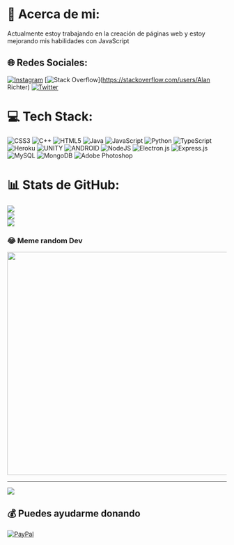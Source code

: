 # 💫 Acerca de mi:
Actualmente estoy trabajando en la creación de páginas web y estoy mejorando mis habilidades con JavaScript


## 🌐 Redes Sociales:
[![Instagram](https://img.shields.io/badge/Instagram-%23E4405F.svg?logo=Instagram&logoColor=white)](https://instagram.com/@_.alanrichter) [![Stack Overflow](https://img.shields.io/badge/-Stackoverflow-FE7A16?logo=stack-overflow&logoColor=white)](https://stackoverflow.com/users/Alan Richter) [![Twitter](https://img.shields.io/badge/Twitter-%231DA1F2.svg?logo=Twitter&logoColor=white)](https://twitter.com/@_alanrichter) 

# 💻 Tech Stack:
![CSS3](https://img.shields.io/badge/css3-%231572B6.svg?style=flat&logo=css3&logoColor=white) ![C++](https://img.shields.io/badge/c++-%2300599C.svg?style=flat&logo=c%2B%2B&logoColor=white) ![HTML5](https://img.shields.io/badge/html5-%23E34F26.svg?style=flat&logo=html5&logoColor=white) ![Java](https://img.shields.io/badge/java-%23ED8B00.svg?style=flat&logo=java&logoColor=white) ![JavaScript](https://img.shields.io/badge/javascript-%23323330.svg?style=flat&logo=javascript&logoColor=%23F7DF1E) ![Python](https://img.shields.io/badge/python-3670A0?style=flat&logo=python&logoColor=ffdd54) ![TypeScript](https://img.shields.io/badge/typescript-%23007ACC.svg?style=flat&logo=typescript&logoColor=white) ![Heroku](https://img.shields.io/badge/heroku-%23430098.svg?style=flat&logo=heroku&logoColor=white) ![UNITY](https://img.shields.io/badge/Unity-%2320232a.svg?style=flat&logo=unity&logoColor=white) ![ANDROID](https://img.shields.io/badge/android-%2320232a.svg?style=flat&logo=android&logoColor=%a4c639) ![NodeJS](https://img.shields.io/badge/node.js-6DA55F?style=flat&logo=node.js&logoColor=white) ![Electron.js](https://img.shields.io/badge/Electron-191970?style=flat&logo=Electron&logoColor=white) ![Express.js](https://img.shields.io/badge/express.js-%23404d59.svg?style=flat&logo=express&logoColor=%2361DAFB) ![MySQL](https://img.shields.io/badge/mysql-%2300f.svg?style=flat&logo=mysql&logoColor=white) ![MongoDB](https://img.shields.io/badge/MongoDB-%234ea94b.svg?style=flat&logo=mongodb&logoColor=white) ![Adobe Photoshop](https://img.shields.io/badge/adobephotoshop-%2331A8FF.svg?style=flat&logo=adobephotoshop&logoColor=white)
# 📊 Stats de GitHub:
![](https://github-readme-stats.vercel.app/api?username=Totis22&theme=radical&hide_border=false&include_all_commits=false&count_private=false)<br/>
![](https://github-readme-streak-stats.herokuapp.com/?user=Totis22&theme=radical&hide_border=false)<br/>
![](https://github-readme-stats.vercel.app/api/top-langs/?username=Totis22&theme=radical&hide_border=false&include_all_commits=false&count_private=false&layout=compact)

### 😂 Meme random Dev
<img src="https://rm.up.railway.app/" width="512px"/>

---
[![](https://visitcount.itsvg.in/api?id=Totis22&icon=0&color=0)](https://visitcount.itsvg.in)

## 💰 Puedes ayudarme donando
[![PayPal](https://img.shields.io/badge/PayPal-00457C?style=for-the-badge&logo=paypal&logoColor=white)](https://paypal.me/paypal.me/alan2290) 
